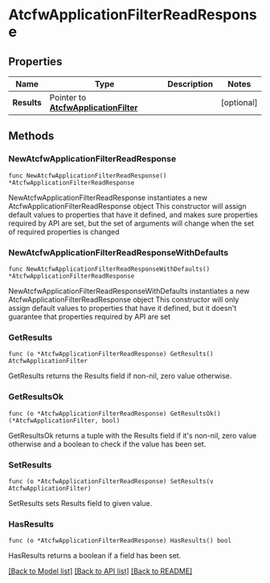 # AtcfwApplicationFilterReadResponse

## Properties

Name | Type | Description | Notes
------------ | ------------- | ------------- | -------------
**Results** | Pointer to [**AtcfwApplicationFilter**](AtcfwApplicationFilter.md) |  | [optional] 

## Methods

### NewAtcfwApplicationFilterReadResponse

`func NewAtcfwApplicationFilterReadResponse() *AtcfwApplicationFilterReadResponse`

NewAtcfwApplicationFilterReadResponse instantiates a new AtcfwApplicationFilterReadResponse object
This constructor will assign default values to properties that have it defined,
and makes sure properties required by API are set, but the set of arguments
will change when the set of required properties is changed

### NewAtcfwApplicationFilterReadResponseWithDefaults

`func NewAtcfwApplicationFilterReadResponseWithDefaults() *AtcfwApplicationFilterReadResponse`

NewAtcfwApplicationFilterReadResponseWithDefaults instantiates a new AtcfwApplicationFilterReadResponse object
This constructor will only assign default values to properties that have it defined,
but it doesn't guarantee that properties required by API are set

### GetResults

`func (o *AtcfwApplicationFilterReadResponse) GetResults() AtcfwApplicationFilter`

GetResults returns the Results field if non-nil, zero value otherwise.

### GetResultsOk

`func (o *AtcfwApplicationFilterReadResponse) GetResultsOk() (*AtcfwApplicationFilter, bool)`

GetResultsOk returns a tuple with the Results field if it's non-nil, zero value otherwise
and a boolean to check if the value has been set.

### SetResults

`func (o *AtcfwApplicationFilterReadResponse) SetResults(v AtcfwApplicationFilter)`

SetResults sets Results field to given value.

### HasResults

`func (o *AtcfwApplicationFilterReadResponse) HasResults() bool`

HasResults returns a boolean if a field has been set.


[[Back to Model list]](../README.md#documentation-for-models) [[Back to API list]](../README.md#documentation-for-api-endpoints) [[Back to README]](../README.md)


